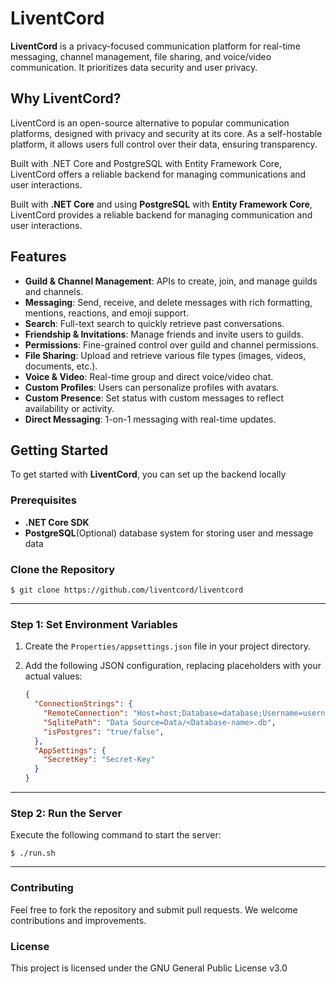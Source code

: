 # LiventCord

**LiventCord** is a privacy-focused communication platform for real-time messaging, channel management, file sharing, and voice/video communication. It prioritizes data security and user privacy.

## Why LiventCord?

LiventCord is an open-source alternative to popular communication platforms, designed with privacy and security at its core. As a self-hostable platform, it allows users full control over their data, ensuring transparency.

Built with .NET Core and PostgreSQL with Entity Framework Core, LiventCord offers a reliable backend for managing communications and user interactions.

Built with **.NET Core** and using **PostgreSQL** with **Entity Framework Core**, LiventCord provides a reliable backend for managing communication and user interactions.

## Features

- **Guild & Channel Management**: APIs to create, join, and manage guilds and channels.
- **Messaging**: Send, receive, and delete messages with rich formatting, mentions, reactions, and emoji support.
- **Search**: Full-text search to quickly retrieve past conversations.
- **Friendship & Invitations**: Manage friends and invite users to guilds.
- **Permissions**: Fine-grained control over guild and channel permissions.
- **File Sharing**: Upload and retrieve various file types (images, videos, documents, etc.).
- **Voice & Video**: Real-time group and direct voice/video chat.
- **Custom Profiles**: Users can personalize profiles with avatars.
- **Custom Presence**: Set status with custom messages to reflect availability or activity.
- **Direct Messaging**: 1-on-1 messaging with real-time updates.

## Getting Started

To get started with **LiventCord**, you can set up the backend locally

### Prerequisites

- **.NET Core SDK**
- **PostgreSQL**(Optional) database system for storing user and message data

### Clone the Repository

    $ git clone https://github.com/liventcord/liventcord
---
### Step 1: Set Environment Variables

1. Create the `Properties/appsettings.json` file in your project directory.
2. Add the following JSON configuration, replacing placeholders with your actual values:

    ```json
    {
      "ConnectionStrings": {
        "RemoteConnection": "Host=host;Database=database;Username=username;Password=password;Port=port;SSL Mode=sslmode",
        "SqlitePath": "Data Source=Data/<Database-name>.db",
        "isPostgres": "true/false",
      },
      "AppSettings": {
        "SecretKey": "Secret-Key"
      }
    }
    ```
---
### Step 2: Run the Server

Execute the following command to start the server:

    $ ./run.sh

---

### Contributing

Feel free to fork the repository and submit pull requests. We welcome contributions and improvements.

### License

This project is licensed under the GNU General Public License v3.0
